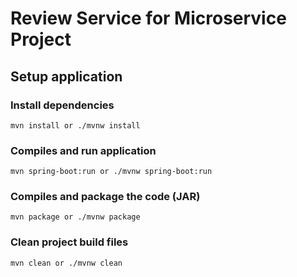 # Review Service for Microservice Project

## Setup application

### Install dependencies

```
mvn install or ./mvnw install
```

### Compiles and run application

```
mvn spring-boot:run or ./mvnw spring-boot:run
```

### Compiles and package the code (JAR)

```
mvn package or ./mvnw package
```

### Clean project build files

```
mvn clean or ./mvnw clean
```
